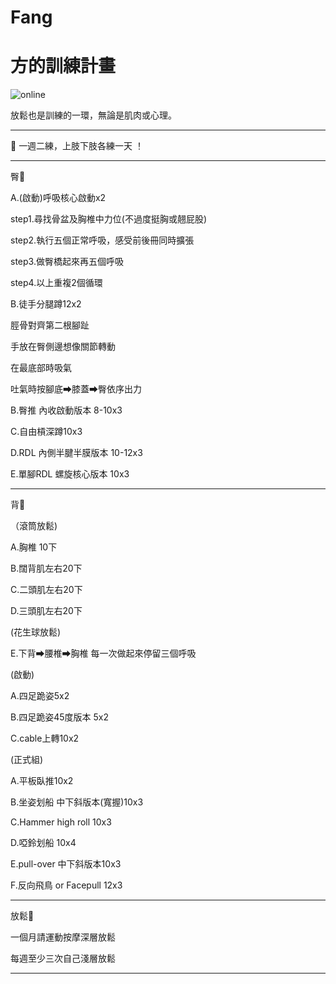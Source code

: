 # Fang
<html>
  <head>
    <meta charset="UTF-8">
   
  </head>
  <body>
    <h1>方的訓練計畫</h1>
    <img src="https://custom-images.strikinglycdn.com/res/hrscywv4p/image/upload/c_limit,fl_lossy,h_600,w_800,f_auto,q_auto/6854615/492705_919805.jpeg" alt="online">
    <p>放鬆也是訓練的一環，無論是肌肉或心理。 </p>
    <hr>
    <p>💬 一週二練，上肢下肢各練一天 ！ </p>
    <hr>
    <p>臀🍑</p>
    <p>A.(啟動)呼吸核心啟動x2
         <p>step1.尋找骨盆及胸椎中力位(不過度挺胸或翹屁股)</p>
         <p>step2.執行五個正常呼吸，感受前後冊同時擴張</p>
         <p>step3.做臀橋起來再五個呼吸</p>
         <p>step4.以上重複2個循環</p>
    <p>B.徒手分腿蹲12x2</p>
    <p>  脛骨對齊第二根腳趾</p>
    <p>  手放在臀側邊想像關節轉動</p>
    <p>  在最底部時吸氣</p>
    <p>  吐氣時按腳底➡膝蓋➡臀依序出力</p>
    <p>B.臀推 內收啟動版本 8-10x3</p>
    <p>C.自由槓深蹲10x3</p>
    <p>D.RDL 內側半腱半膜版本 10-12x3</p>
    <p>E.單腳RDL 螺旋核心版本 10x3</p>
    <hr>
  <p>背🐚</p>
<p>（滾筒放鬆)</p>
<p>A.胸椎 10下</p>
<p>B.闊背肌左右20下</p>
<p>C.二頭肌左右20下</p>
<p>D.三頭肌左右20下</p>
<p>(花生球放鬆)</p>
<p>E.下背➡腰椎➡胸椎 每一次做起來停留三個呼吸</p>
<p>(啟動)</p>
<p>A.四足跪姿5x2</p>
<p>B.四足跪姿45度版本 5x2</p>
<p>C.cable上轉10x2</p>
<p>(正式組)</p>
<p>A.平板臥推10x2</p>
<p>B.坐姿划船 中下斜版本(寬握)10x3</p>
<p>C.Hammer high roll 10x3</p>
<p>D.啞鈴划船 10x4</p>
<p>E.pull-over 中下斜版本10x3</p>
<p>F.反向飛鳥 or Facepull 12x3</p>
<hr>
<p>放鬆🤎</p>
<p>一個月請運動按摩深層放鬆</p>
<p>每週至少三次自己淺層放鬆</p>
<hr>
